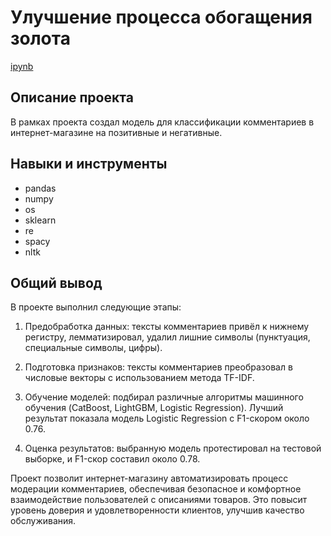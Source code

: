 # Улучшение процесса обогащения золота

[ipynb](https://github.com/yaroslav-korobkov/Portfolio/blob/main/Toxic_comments/toxic_comments.ipynb)

## Описание проекта

В рамках проекта создал модель для классификации комментариев в интернет-магазине на позитивные и негативные.

## Навыки и инструменты

- pandas
- numpy
- os
- sklearn
- re
- spacy
- nltk

## Общий вывод

В проекте выполнил следующие этапы:

1. Предобработка данных: тексты комментариев привёл к нижнему регистру, лемматизировал, удалил лишние символы (пунктуация, специальные символы, цифры).

2. Подготовка признаков: тексты комментариев преобразовал в числовые векторы с использованием метода TF-IDF.

3. Обучение моделей: подбирал различные алгоритмы машинного обучения (CatBoost, LightGBM, Logistic Regression). Лучший результат показала модель Logistic Regression с F1-скором около 0.76.

4. Оценка результатов: выбранную модель протестировал на тестовой выборке, и F1-скор составил около 0.78.

Проект позволит интернет-магазину автоматизировать процесс модерации комментариев, обеспечивая безопасное и комфортное взаимодействие пользователей с описаниями товаров. Это повысит уровень доверия и удовлетворенности клиентов, улучшив качество обслуживания.
